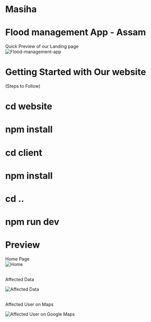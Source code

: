 # Masiha
# Flood management App - Assam

Quick Preview of our Landing page
<br/>
![Flood-management-app](https://github.com/Samudranil-silenthero/Masiha/blob/main/website/website-snapshots/baan.png)

# Getting Started with Our website
(Steps to Follow)
# cd website
# npm install
# cd client 
# npm install 
# cd ..
# npm run dev

# Preview
Home Page 
<br/>
![Home](https://github.com/Samudranil-silenthero/Masiha/blob/main/website/website-snapshots/Annotation%202021-03-21%20023004.png)

<br/>
Affected Data 

![Affected Data](https://github.com/Samudranil-silenthero/Masiha/blob/main/website/website-snapshots/Annotation%202021-03-21%20023130.png)

<br/>
Affected User on Maps

![Affected User on Google Maps](https://github.com/Samudranil-silenthero/Masiha/blob/main/website/website-snapshots/Annotation%202021-03-21%20023209.png)


